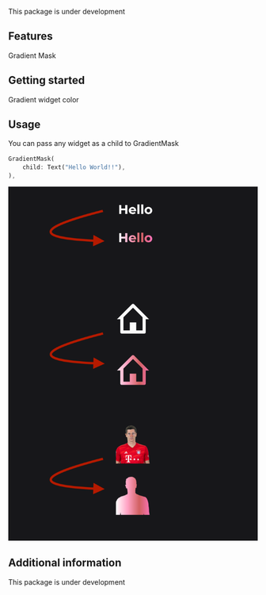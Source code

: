 <!-- 
This README describes the package. If you publish this package to pub.dev,
this README's contents appear on the landing page for your package.

For information about how to write a good package README, see the guide for
[writing package pages](https://dart.dev/guides/libraries/writing-package-pages). 

For general information about developing packages, see the Dart guide for
[creating packages](https://dart.dev/guides/libraries/create-library-packages)
and the Flutter guide for
[developing packages and plugins](https://flutter.dev/developing-packages). 
-->

This package is under development

## Features

Gradient Mask

## Getting started

Gradient widget color

## Usage

You can pass any widget as a child to GradientMask

```dart
GradientMask(
    child: Text("Hello World!!"),
),
```

![Example](https://raw.githubusercontent.com/da-nish/gradient_mask/master/example.png)

## Additional information

This package is under development
